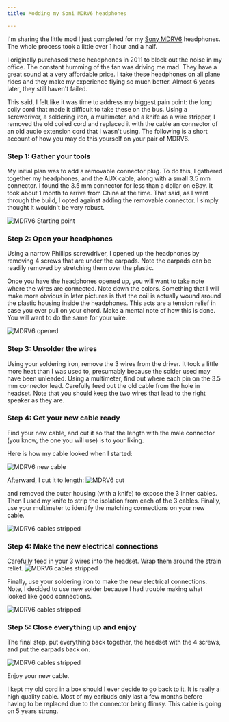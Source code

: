 ```yaml
---
title: Modding my Soni MDRV6 headphones

---
```


I'm sharing the little mod I just completed for my [Sony MDRV6](https://en.wikipedia.org/wiki/Sony_MDR-V6) headphones. The whole process took a little over 1 hour and a half.

I originally purchased these headphones in 2011 to block out the noise in my office. The constant humming of the fan was driving me mad. They have a great sound at a very affordable price. I take these headphones on all plane rides and they make my experience flying so much better. Almost 6 years later, they still haven't failed.

This said, I felt like it was time to address my biggest pain point: the long coily cord that made it difficult to take these on the bus. Using a screwdriver, a soldering iron, a multimeter, and a knife as a wire stripper, I removed the old coiled cord and replaced it with the cable an connector of an old audio extension cord that I wasn't using. The following is a short account of how you may do this yourself on your pair of MDRV6.

### Step 1: Gather your tools
My initial plan was to add a removable connector plug. To do this, I gathered together my headphones, and the AUX cable, along with a small 3.5 mm connector. I found the 3.5 mm connector for less than a dollar on eBay. It took about 1 month to arrive from China at the time. That said, as I went through the build, I opted against adding the removable connector. I simply thought it wouldn't be very robust.

![MDRV6 Starting point](/assets/mdrv6/mdrv6_01_start.jpg)

### Step 2: Open your headphones
Using a narrow Phillips screwdriver, I opened up the headphones by removing 4 screws that are under the earpads. Note the earpads can be readily removed by stretching them over the plastic.

Once you have the headphones opened up, you will want to take note where the wires are connected. Note down the colors. Something that I will make more obvious in later pictures is that the coil is actually wound around the plastic housing inside the headphones. This acts are a tension relief in case you ever pull on your chord. Make a mental note of how this is done. You will want to do the same for your wire.

![MDRV6 opened](/assets/mdrv6/mdrv6_02_open.jpg)


### Step 3: Unsolder the wires

Using your soldering iron, remove the 3 wires from the driver. It took a little more heat than I was used to, presumably because the solder used may have been unleaded. Using a multimeter, find out where each pin on the 3.5 mm connector lead. Carefully feed out the old cable from the hole in headset. Note that you should keep the two wires that lead to the right speaker as they are.


### Step 4: Get your new cable ready

Find your new cable, and cut it so that the length with the male connector (you know, the one you will use) is to your liking.

Here is how my cable looked when I started:

![MDRV6 new cable](/assets/mdrv6/mdrv6_03_new_cable.jpg)

Afterward, I cut it to length:
![MDRV6 cut](/assets/mdrv6/mdrv6_04_cut.jpg)

and removed the outer housing (with a knife) to expose the 3 inner cables. Then I used my knife to strip the isolation from each of the 3 cables. Finally, use your multimeter to identify the matching connections on your new cable.

![MDRV6 cables stripped](/assets/mdrv6/mdrv6_05_cables_stripped.jpg)


### Step 4: Make the new electrical connections

Carefully feed in your 3 wires into the headset. Wrap them around the strain relief.
![MDRV6 cables stripped](/assets/mdrv6/mdrv6_06_strain_relief.jpg)

Finally, use your soldering iron to make the new electrical connections. Note, I decided to use new solder because I had trouble making what looked like good connections.

![MDRV6 cables stripped](/assets/mdrv6/mdrv6_07_new_solder.jpg)

### Step 5: Close everything up and enjoy
The final step, put everything back together, the headset with the 4 screws, and put the earpads back on.

![MDRV6 cables stripped](/assets/mdrv6/mdrv6_08_finished.jpg)

Enjoy your new cable.

I kept my old cord in a box should I ever decide to go back to it. It is really a high quality cable. Most of my earbuds only last a few months before having to be replaced due to the connector being flimsy. This cable is going on 5 years strong.
